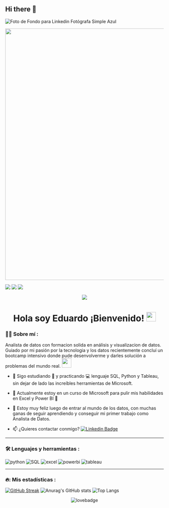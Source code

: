 ## Hi there 👋

<!--
**EduardoAndres97/EduardoAndres97** is a ✨ _special_ ✨ repository because its `README.md` (this file) appears on your GitHub profile.

Here are some ideas to get you started:

- 🔭 I’m currently working on ...
- 🌱 I’m currently learning ...
- 👯 I’m looking to collaborate on ...
- 🤔 I’m looking for help with ...
- 💬 Ask me about ...
- 📫 How to reach me: ...
- 😄 Pronouns: ...
- ⚡ Fun fact: ...
-->
![Foto de Fondo para Linkedin Fotógrafa Simple Azul](https://github.com/user-attachments/assets/aaf09662-2ec5-4a80-a59b-add5c6bcb3ab)
<div id="header" align="center">
  <img decoding="async" src="[https://github.com/noelianav91/noelianav91/blob/main/Banner%20Github.png](https://github.com/EduardoAndres97/EduardoAndres97/edit/main/README.md)" width="800"/>
</div>

[![](https://img.shields.io/badge/LinkedIn-0077B5?style=for-the-badge&logo=linkedin&logoColor=white)](https://www.linkedin.com/in/eduardo-andr%C3%A9s-silva-labra/) [![](https://img.shields.io/badge/Gmail-D14836?style=for-the-badge&logo=gmail&logoColor=white)](mailto:andrea.mzg21@gmail.com) [![](https://img.shields.io/badge/Telegram-2CA5E0?style=for-the-badge&logo=telegram&logoColor=white)](https://t.me/eduandressilva)

</div>

<div id="badges" align="center">

  ![](https://komarev.com/ghpvc/?username=EduardoAndres97&abbreviated=true&color=blue)
  
<h1>
    Hola soy Eduardo ¡Bienvenido!
  <img decoding="async" src="https://media.giphy.com/media/hvRJCLFzcasrR4ia7z/giphy.gif" width="30px"/>
</h1>

 <div id="header" align="left">

### :man_technologist: Sobre mí :

Analista de datos con formacion solida en análisis y visualizacion de datos. Guiado por mi pasión por la tecnologia y los datos recientemente concluí un bootcamp intensivo donde pude desenvolverme y darles solución a problemas del mundo real. <img decoding="async" src="https://media.giphy.com/media/WUlplcMpOCEmTGBtBW/giphy.gif" width="30">

* :seedling: Sigo estudiando :blue_book: y practicando :computer: lenguaje SQL, Python y Tableau, sin dejar de lado las increíbles herramientas de Microsoft.

*  :telescope: Actualmente estoy en un curso de Microsoft para pulir mis habilidades en Excel y Power BI :muscle:

* :heartbeat: Estoy muy feliz luego de entrar al mundo de los datos, con muchas ganas de seguir aprendiendo y conseguir mi primer trabajo como Analista de Datos.

* :mailbox: ¿Quieres contactar conmigo? [![Linkedin Badge](https://img.shields.io/badge/-Edu-blue?style=flat&logo=Linkedin&logoColor=white)](https://www.linkedin.com/in/eduardo-andr%C3%A9s-silva-labra/)

---

### :hammer_and_wrench: Lenguajes y herramientas :

<div id="header" align="left">
    <img decoding="async" src="https://img.shields.io/badge/Python-3776AB?style=for-the-badge&logo=python&logoColor=white" alt="python"/>
  </a>
    <img decoding="async" src="https://img.shields.io/badge/MySQL-6DB33F?style=for-the-badge&logo=mysql&logoColor=white" alt="SQL"/>
  </a>
 <img decoding="async" src="https://img.shields.io/badge/Microsoft_Excel-217346?style=for-the-badge&logo=microsoft-excel&logoColor=white" alt="excel"/>
  </a>
   <img decoding="async" src="https://img.shields.io/badge/Power_BI-FFBE00?style=for-the-badge&logo=Power-BI&logoColor=white" alt="powerbi"/>
  </a>
 <img decoding="async" src="https://img.shields.io/badge/Tableau-E97627?style=for-the-badge&logo=Power-BI&logoColor=white" alt="tableau"/>
  </a>

---
### 🔥: Mis estadísticas :
[![GitHub Streak](https://streak-stats.demolab.com/?user=EduardoAndres97&theme=default)](https://git.io/streak-stats)
![Anurag's GitHub stats](https://github-readme-stats.vercel.app/api?username=EduardoAndres97&show_icons=true&theme=transparent) ![Top Langs](https://github-readme-stats.vercel.app/api/top-langs/?username=EduardoAndres97&layout=compact)

<div id="header" align="center">
<img decoding="async" src="http://ForTheBadge.com/images/badges/built-with-love.svg" alt="lovebadge"/>
</div>
